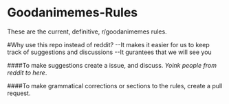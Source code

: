 # Goodanimemes-Rules
These are the current, definitive, r/goodanimemes rules.

#Why use this repo instead of reddit?
--It makes it easier for us to keep track of suggestions and discussions
--It gurantees that we will see you

####To make suggestions create a issue, and discuss. *Yoink people from reddit to here*.

####To make grammatical corrections or sections to the rules, create a pull request.
